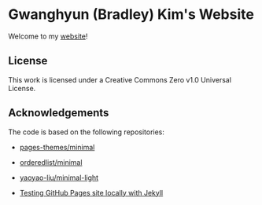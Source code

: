 # Gwanghyun (Bradley) Kim's Website

Welcome to my [website](https://gwang-kim.github.io/)!

## License

This work is licensed under a Creative Commons Zero v1.0 Universal License.

## Acknowledgements

The code is based on the following repositories:

* [pages-themes/minimal](https://github.com/pages-themes/minimal)

* [orderedlist/minimal](https://github.com/orderedlist/minimal)

* [yaoyao-liu/minimal-light](https://github.com/yaoyao-liu/minimal-light)

* [Testing GitHub Pages site locally with Jekyll](https://docs.github.com/en/pages/setting-up-a-github-pages-site-with-jekyll/testing-your-github-pages-site-locally-with-jekyll)